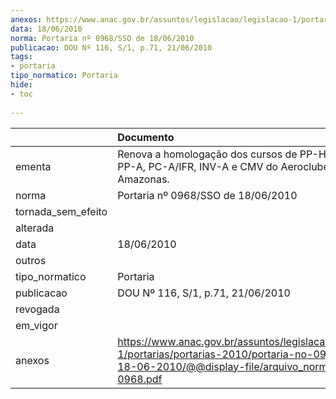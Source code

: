 ```yaml
---
anexos: https://www.anac.gov.br/assuntos/legislacao/legislacao-1/portarias/portarias-2010/portaria-no-0968-sso-de-18-06-2010/@@display-file/arquivo_norma/PA2010-0968.pdf
data: 18/06/2010
norma: Portaria nº 0968/SSO de 18/06/2010
publicacao: DOU Nº 116, S/1, p.71, 21/06/2010
tags:
- portaria
tipo_normatico: Portaria
hide: 
- toc 
 
---
```


|                    | Documento                                                                                                                                                         |
|:-------------------|:------------------------------------------------------------------------------------------------------------------------------------------------------------------|
| ementa             | Renova a homologação dos cursos de PP-H, PC-H, IFR, PP-A, PC-A/IFR, INV-A e CMV do Aeroclube do Amazonas.                                                         |
| norma              | Portaria nº 0968/SSO de 18/06/2010                                                                                                                                |
| tornada_sem_efeito |                                                                                                                                                                   |
| alterada           |                                                                                                                                                                   |
| data               | 18/06/2010                                                                                                                                                        |
| outros             |                                                                                                                                                                   |
| tipo_normatico     | Portaria                                                                                                                                                          |
| publicacao         | DOU Nº 116, S/1, p.71, 21/06/2010                                                                                                                                 |
| revogada           |                                                                                                                                                                   |
| em_vigor           |                                                                                                                                                                   |
| anexos             | https://www.anac.gov.br/assuntos/legislacao/legislacao-1/portarias/portarias-2010/portaria-no-0968-sso-de-18-06-2010/@@display-file/arquivo_norma/PA2010-0968.pdf |
